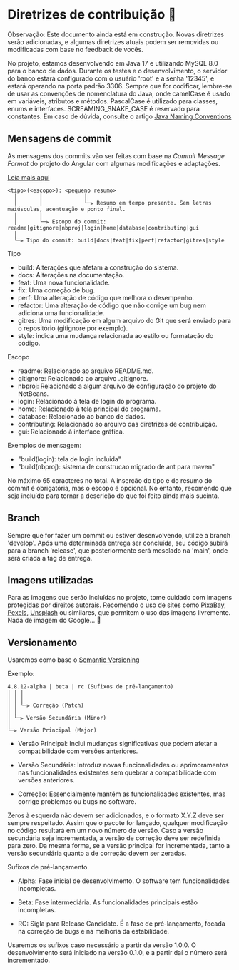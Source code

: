 # Diretrizes de contribuição :handshake:

Observação: Este documento ainda está em construção. Novas diretrizes serão adicionadas, e algumas diretrizes atuais podem ser removidas ou modificadas com base no feedback de vocês.

No projeto, estamos desenvolvendo em Java 17 e utilizando MySQL 8.0 para o banco de dados. Durante os testes e o desenvolvimento, o servidor do banco estará configurado com o usuário 'root' e a senha '12345', e estará operando na porta padrão 3306. Sempre que for codificar, lembre-se de usar as convenções de nomenclatura do Java, onde camelCase é usado em variáveis, atributos e métodos. PascalCase é utilizado para classes, enums e interfaces. SCREAMING_SNAKE_CASE é reservado para constantes. Em caso de dúvida, consulte o artigo [Java Naming Conventions](https://www.oracle.com/java/technologies/javase/codeconventions-namingconventions.html)


## Mensagens de commit

As mensagens dos commits vão ser feitas com base na *Commit Message Format* do projeto do Angular com algumas modificações e adaptações.

[Leia mais aqui](https://github.com/angular/angular/blob/main/CONTRIBUTING.md)

```
<tipo>(<escopo>): <pequeno resumo>
  │       │             │
  │       │             └─⫸ Resumo em tempo presente. Sem letras maiúsculas, acentuação e ponto final.
  │       │
  │       └─⫸ Escopo do commit: readme|gitignore|nbproj|login|home|database|contributing|gui
  │
  └─⫸ Tipo do commit: build|docs|feat|fix|perf|refactor|gitres|style
```

Tipo

* build: Alterações que afetam a construção do sistema.
* docs: Alterações na documentação.
* feat: Uma nova funcionalidade.
* fix: Uma correção de bug.
* perf: Uma alteração de código que melhora o desempenho.
* refactor: Uma alteração de código que não corrige um bug nem adiciona uma funcionalidade.
* gitres: Uma modificação em algum arquivo do Git que será enviado para o repositório (gitignore por exemplo).
* style: indica uma mudança relacionada ao estilo ou formatação do código.

Escopo

* readme: Relacionado ao arquivo README.md.
* gitignore: Relacionado ao arquivo .gitignore.
* nbproj: Relacionado a algum arquivo de configuração do projeto do NetBeans.
* login: Relacionado à tela de login do programa.
* home: Relacionado à tela principal do programa.
* database: Relacionado ao banco de dados.
* contributing: Relacionado ao arquivo das diretrizes de contribuição.
* gui: Relacionado à interface gráfica.

Exemplos de mensagem:

* "build(login): tela de login incluida"
* "build(nbproj): sistema de construcao migrado de ant para maven"

No máximo 65 caracteres no total. A inserção do tipo e do resumo do commit é obrigatória, mas o escopo é opcional. No entanto, recomendo que seja incluído para tornar a descrição do que foi feito ainda mais sucinta.


## Branch

Sempre que for fazer um commit ou estiver desenvolvendo, utilize a branch 'develop'. Após uma determinada entrega ser concluída, seu código subirá para a branch 'release', que posteriormente será mesclado na 'main', onde será criada a tag de entrega.

## Imagens utilizadas

Para as imagens que serão incluídas no projeto, tome cuidado com imagens protegidas por direitos autorais. Recomendo o uso de sites como [PixaBay](https://pixabay.com/), [Pexels](https://www.pexels.com/pt-br/), [Unsplash](https://unsplash.com/pt-br) ou similares, que permitem o uso das imagens livremente. Nada de imagem do Google... :pinched_fingers:


## Versionamento

Usaremos como base o [Semantic Versioning](https://semver.org/)

Exemplo:

```
4.8.12-alpha | beta | rc (Sufixos de pré-lançamento)
│ │ │
│ │ │
│ │ └─⫸ Correção (Patch)
│ │
│ └─⫸ Versão Secundária (Minor)
│
└─⫸ Versão Principal (Major)
```

* Versão Principal: Inclui mudanças significativas que podem afetar a compatibilidade com versões anteriores.

* Versão Secundária: Introduz novas funcionalidades ou aprimoramentos nas funcionalidades existentes sem quebrar a compatibilidade com versões anteriores.

* Correção: Essencialmente mantém as funcionalidades existentes, mas corrige problemas ou bugs no software.

Zeros à esquerda não devem ser adicionados, e o formato X.Y.Z deve ser sempre respeitado. Assim que o pacote for lançado, qualquer modificação no código resultará em um novo número de versão. Caso a versão secundária seja incrementada, a versão de correção deve ser redefinida para zero. Da mesma forma, se a versão principal for incrementada, tanto a versão secundária quanto a de correção devem ser zeradas.

Sufixos de pré-lançamento.

* Alpha: Fase inicial de desenvolvimento. O software tem funcionalidades incompletas.

* Beta: Fase intermediária. As funcionalidades principais estão incompletas.

* RC: Sigla para Release Candidate. É a fase de pré-lançamento, focada na correção de bugs e na melhoria da estabilidade.

Usaremos os sufixos caso necessário a partir da versão 1.0.0. O desenvolvimento será iniciado na versão 0.1.0, e a partir daí o número será incrementado.
